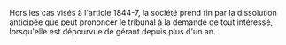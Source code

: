   
Hors les cas visés à l'article 1844-7, la société prend fin par la dissolution anticipée que peut prononcer le tribunal à la demande de tout intéressé, lorsqu'elle est dépourvue de gérant depuis plus d'un an.  

  
